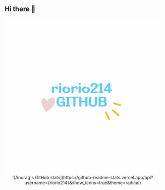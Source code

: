 ## Hi there 👋
<div align="center">
  <img width="800px" src="https://github.com/riorio214/riorio214/blob/main/mygit.gif" />
  ![Anurag's GitHub stats](https://github-readme-stats.vercel.app/api?username={riorio214}&show_icons=true&theme=radical)
</div>
<!--
**riorio214/riorio214** is a ✨ _special_ ✨ repository because its `README.md` (this file) appears on your GitHub profile.

Here are some ideas to get you started:

- 🔭 I’m currently working on ...
- 🌱 I’m currently learning ...
- 👯 I’m looking to collaborate on ...
- 🤔 I’m looking for help with ...
- 💬 Ask me about ...
- 📫 How to reach me: ...
- 😄 Pronouns: ...
- ⚡ Fun fact: ...
-->
